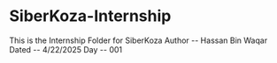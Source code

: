 # SiberKoza-Internship
This is the Internship Folder for SiberKoza
Author -- Hassan Bin Waqar
Dated -- 4/22/2025
Day -- 001
